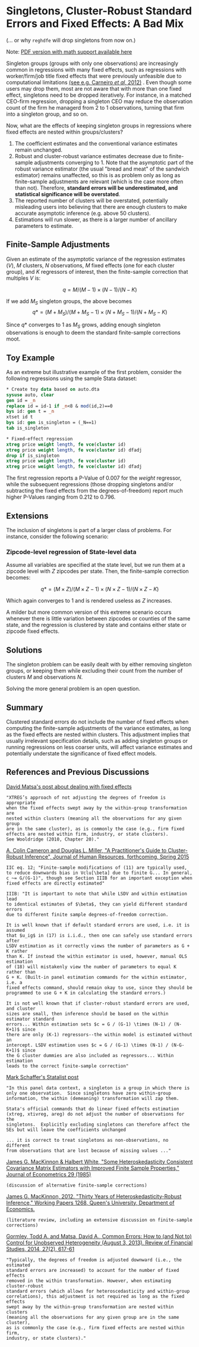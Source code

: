 
# Singletons, Cluster-Robust Standard Errors and Fixed Effects: A Bad Mix

(... or why `reghdfe` will drop singletons from now on.)

Note: [PDF version with math support available here](http://scorreia.com/reghdfe/nested_within_cluster.pdf)

Singleton groups (groups with only one observations) are increasingly common in regressions with many fixed effects, such as regressions with worker/firm/job title fixed effects that were previously unfeasible due to computational limitations [(see e.g. Carneiro *et al*, 2012)](https://www.aeaweb.org/articles.php?doi=10.1257/mac.4.2.133) . Even though some users may drop them, most are not aware that with more than one fixed effect, singletons need to be dropped iteratively. For instance, in a matched CEO-firm regression, dropping a singleton CEO may reduce the observation count of the firm he managerd from 2 to 1 observations, turning that firm into a singleton group, and so on.

Now, what are the effects of keeping singleton groups in regressions where fixed effects are nested within groups/clusters?

1. The coefficient estimates and the conventional variance estimates remain unchanged.
2. Robust and cluster-robust variance estimates decrease due to finite-sample adjustments converging to 1. Note that the asymptotic part of the robust variance estimator (the usual "bread and meat" of the sandwich estimator) remains unaffected, so this is as problem only as long as finite-sample adjustments are relevant (which is the case more often than not). Therefore, **standard errors will be underestimated, and statistical significance will be overstated**.
3. The reported number of clusters will be overstated, potentially misleading users into believing that there are enough clusters to make accurate asymptotic inference (e.g. above 50 clusters).
4. Estimations will run slower, as there is a larger number of ancillary parameters to estimate.

## Finite-Sample Adjustments

Given an estimate of the asymptotic variance of the regression estimates ($V$), $M$ clusters, $N$ observations, $M$ fixed effects (one for each cluster group), and $K$ regressors of interest, then the finite-sample correction that multiples $V$ is:

$$
q = M / (M-1) \times (N-1) / (N-K)
$$

If we add $M_S$ singleton groups, the above becomes
$$
q* = (M+M_S) / (M+M_S-1) \times (N+M_S-1) / (N+M_S-K)
$$

Since $q*$ converges to $1$ as $M_S$ grows, adding enough singleton observations is enough to deem the standard finite-sample corrections moot.


## Toy Example

As an extreme but illustrative example of the first problem, consider the following regressions using the sample Stata dataset:

```stata
* Create toy data based on auto.dta
sysuse auto, clear
gen id = _n
replace id = id-1 if _n<8 & mod(id,2)==0
bys id: gen t = _n
xtset id t
bys id: gen is_singleton = (_N==1)
tab is_singleton

* Fixed-effect regression
xtreg price weight length, fe vce(cluster id)
xtreg price weight length, fe vce(cluster id) dfadj
drop if is_singleton
xtreg price weight length, fe vce(cluster id)
xtreg price weight length, fe vce(cluster id) dfadj
```

The first regression reports a P-Value of 0.007 for the *weight* regressor, while the subsequent regressions (those dropping singletons and/or subtracting the fixed effects from the degrees-of-freedom) report much higher P-Values ranging from 0.212 to 0.796.

## Extensions

The inclusion of singletons is part of a larger class of problems. For instance, consider the following scenario:

### Zipcode-level regression of State-level data

Assume all variables are specified at the state level, but we run them at a zipcode level with $Z$ zipcodes per state. Then, the finite-sample correction becomes:

$$
q* = (M \times Z) / (M \times Z-1) \times (N \times Z-1) / (N \times Z-K)
$$

Which again converges to 1 and is rendered useless as $Z$ increases.

A milder but more common version of this extreme scenario occurs whenever there is little variation between zipcodes or counties of the same state, and the regression is clustered by state and contains either state or zipcode fixed effects.

## Solutions

The singleton problem can be easily dealt with by either removing singleton groups, or keeping them while excluding their count from the number of clusters $M$ and observations $N$.

Solving the more general problem is an open question.

## Summary

Clustered standard errors do not include the number of fixed effects when computing the finite-sample adjustments of the variance estimates, as long as the fixed effects are nested within clusters. This adjustment implies that usually irrelevant specification details, such as adding singleton groups or running regressions on less coarser units, will affect variance estimates and potentially understate the significance of fixed effect models.

## References and Previous Discussions

[David Matsa's post about dealing with fixed effects](http://www.kellogg.northwestern.edu/faculty/matsa/htm/fe.htm)
	
	"XTREG’s approach of not adjusting the degrees of freedom is appropriate
	when the fixed effects swept away by the within-group transformation are 
	nested within clusters (meaning all the observations for any given group 
	are in the same cluster), as is commonly the case (e.g., firm fixed 
	effects are nested within firm, industry, or state clusters). 
	See Wooldridge (2010, Chapter 20)."

[A. Colin Cameron and Douglas L. Miller, "A Practitioner's Guide to Cluster-Robust Inference", Journal of Human Resources, forthcoming, Spring 2015](http://cameron.econ.ucdavis.edu/research/Cameron_Miller_Cluster_Robust_October152013.pdf)

	IIC eq. 12; "Finite-sample modifications of (11) are typically used, 
	to reduce downwards bias in Vclu[\beta] due to finite G... In general, 
	c ~= G/(G-1)", though see Section IIIB for an important exception when 
	fixed effects are directly estimated"

	IIIB: "It is important to note that while LSDV and within estimation lead
	to identical estimates of $\beta$, they can yield different standard errors
	due to different finite sample degrees-of-freedom correction.
	
	It is well known that if default standard errors are used, i.e. it is assumed 
	that $u_ig$ in (17) is i.i.d., then one can safely use standard errors after 
	LSDV estimation as it correctly views the number of parameters as G + K rather
	than K. If instead the within estimator is used, however, manual OLS estimation 
	of (18) will mistakenly view the number of parameters to equal K rather than 
	G + K. (Built-in panel estimation commands for the within estimator, i.e. a 
	fixed effects command, should remain okay to use, since they should be 
	programmed to use G + K in calculating the standard errors.)

	It is not well known that if cluster-robust standard errors are used, and cluster 
	sizes are small, then inference should be based on the within estimator standard 
	errors... Within estimation sets $c = G / (G-1) \times (N-1) / (N-K+1)$ since 
	there are only (K-1) regressors--the within model is estimated without an 
	intercept. LSDV estimation uses $c = G / (G-1) \times (N-1) / (N-G-K+1)$ since 
	the G cluster dummies are also included as regressors... Within estimation 
	leads to the correct finite-sample correction"

[Mark Schaffer's Statalist post](http://www.stata.com/statalist/archive/2006-07/msg00535.html)

	"In this panel data context, a singleton is a group in which there is
	only one observation.  Since singletons have zero within-group
	information, the within (demeaning) transformation will zap them.

	Stata's official commands that do linear fixed effects estimation
	(xtreg, xtivreg, areg) do not adjust the number of observations for the
	singletons.  Explicitly excluding singletons can therefore affect the
	SEs but will leave the coefficients unchanged

	... it is correct to treat singletons as non-observations, no different 
	from observations that are lost because of missing values ..."

[James G. MacKinnon & Halbert White, "Some Heteroskedasticity Consistent Covariance Matrix Estimators with Improved Finite Sample Properties," Journal of Econometrics 29 (1985)](http://www.sciencedirect.com/science/article/pii/0304407685901587)

	(discussion of alternative finite-sample corrections)

[James G. MacKinnon, 2012. "Thirty Years of Heteroskedasticity-Robust Inference," Working Papers 1268, Queen's University, Department of Economics.](https://ideas.repec.org/p/qed/wpaper/1268.html)

	(literature review, including an extensive discussion on finite-sample corrections)

[Gormley, Todd A. and Matsa, David A., Common Errors: How to (and Not to) Control for Unobserved Heterogeneity (August 3, 2013). Review of Financial Studies, 2014, 27(2), 617-61](http://ssrn.com/abstract=2023868)

	"Typically, the degrees of freedom is adjusted downward (i.e., the estimated 
	standard errors are increased) to account for the number of fixed effects 
	removed in the within transformation. However, when estimating cluster-robust 
	standard errors (which allows for heteroscedasticity and within-group 
	correlations), this adjustment is not required as long as the fixed effects 
	swept away by the within-group transformation are nested within clusters 
	(meaning all the observations for any given group are in the same cluster), 
	as is commonly the case (e.g., firm fixed effects are nested within firm, 
	industry, or state clusters)."
